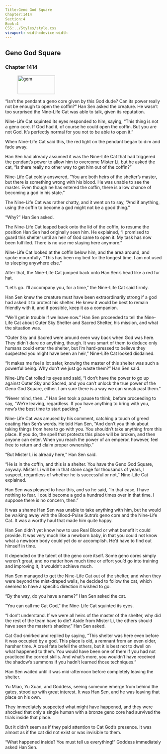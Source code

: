 ```yaml
---
Title:Geno God Square 
Chapter:1414 
Section:4 
Book:4 
CSS:../Styles/style.css 
viewport: width=device-width
---
```

  
## Geno God Square
### Chapter 1414
  
<figure>
	<img src="../Images/gem.gif" alt="gem" id="gem" width="120" height="60" />
</figure>
  

  
“Isn’t the pendant a geno core given by this God dude? Can its power really not be enough to open the coffin?” Han Sen asked the creature. He wasn’t too surprised the Nine-Life Cat was able to talk, given its reputation.

Nine-Life Cat squinted its eyes responded to him, saying, “This thing is not a geno core. If God had it, of course he could open the coffin. But you are not God. It’s perfectly normal for you not to be able to open it.”

When Nine-Life Cat said this, the red light on the pendant began to dim and fade away.

Han Sen had already assumed it was the Nine-Life Cat that had triggered the pendant’s power to allow him to overcome Mister Li, but he asked the cat, “Is there really no other way to get him out of the coffin?”

Nine-Life Cat coldly answered, “You are both heirs of the shelter’s master, but there is something wrong with his blood. He was unable to see the master. Even though he has entered the coffin, there is a low chance of becoming a god in his state.”

The Nine-Life Cat was rather chatty, and it went on to say, “And if anything, using the coffin to become a god might not be a good thing.”

“Why?” Han Sen asked.

The Nine-Life Cat leaped back onto the lid of the coffin, to resume the position Han Sen had originally seen him. He explained, “I promised to guard this shelter until an heir of God came to open it. My task has now been fulfilled. There is no use me staying here anymore.”

Nine-Life Cat looked at the coffin below him, and the area around, and spoke mournfully. “This has been my bed for the longest time. I am not used to sleeping anywhere else.”

After that, the Nine-Life Cat jumped back onto Han Sen’s head like a red fur hat.

“Let’s go. I’ll accompany you, for a time,” the Nine-Life Cat said firmly.

Han Sen knew the creature must have been extraordinarily strong if a god had asked it to protect his shelter. He knew it would be best to remain friendly with it, and if possible, keep it as a companion.

“We’ll get in trouble if we leave now.” Han Sen proceeded to tell the Nine-Life Cat about Outer Sky Shelter and Sacred Shelter, his mission, and what the situation was.

“Outer Sky and Sacred were around even way back when God was here. They didn’t dare do anything, though. It was smart of them to deduce only humans could enter the shelter, but I’m hard-pressed to believe they suspected you might have been an heir,” Nine-Life Cat looked disdained.

“It makes me feel a lot safer, knowing the master of this shelter was such a powerful being. Why don’t we just go waste them?” Han Sen said.

Nine-Life Cat rolled its eyes and said, “I don’t have the power to go up against Outer Sky and Sacred, and you can’t unlock the true power of the Geno God Square, either. I am sure there is a way we can sneak past them.”

“Never mind, then…” Han Sen took a pause to think, before proceeding to say, “We’re leaving, regardless. If you have anything to bring with you, now’s the best time to start packing.”

Nine-Life Cat was amused by his comment, catching a touch of greed coating Han Sen’s words. He told Han Sen, “And don’t you think about taking things from here to go with you. You shouldn’t take anything from this place. If you do, the spell that protects this place will be broken, and then anyone can enter. When you reach the power of an emperor, however, feel free to return and claim proper ownership.”

“But Mister Li is already here,” Han Sen said.

“He is in the coffin, and this is a shelter. You have the Geno God Square, anyway. Mister Li will be in that stone cage for thousands of years, I suspect, regardless of whether he is successful or not,” Nine-Life Cat explained.

Han Sen was pleased to hear this, and so he said, “In that case, I have nothing to fear. I could become a god a hundred times over in that time. I suppose there is no concern, then.”

It was a shame Han Sen was unable to take anything with him, but he would be walking away with the Blood-Pulse Sutra’s geno core and the Nine-Life Cat. It was a worthy haul that made him quite happy.

Han Sen didn’t yet know how to use Real Blood or what benefit it could provide. It was very much like a newborn baby, in that you could not know what a newborn body could yet do or accomplish. He’d have to find out himself in time.

It depended on the talent of the geno core itself. Some geno cores simply weren’t great, and no matter how much time or effort you’d go into training and improving it, it wouldn’t achieve much.

Han Sen managed to get the Nine-Life Cat out of the shelter, and when they were beyond the mist-draped walls, he decided to follow the cat, which seemed to have a specific direction it wished to go.

“By the way, do you have a name?” Han Sen asked the cat.

“You can call me Cat God,” the Nine-Life Cat squinted its eyes.

“I don’t understand. If we were all heirs of the master of the shelter, why did the rest of the team have to die? Aside from Mister Li, the others should have seen the master’s shadow,” Han Sen asked.

Cat God smirked and replied by saying, “This shelter was here even before it was occupied by a god. This place is old, a remnant from an even older, harsher time. A cruel fate befell the others, but it is best not to dwell on what happened to them. You would have been one of them if you had not practiced the correct skills. And what’s more, you wouldn’t have received the shadow’s summons if you hadn’t learned those techniques.”

Han Sen waited until it was mid-afternoon before completely leaving the shelter.

Yu Miao, Yu Xuan, and Goddess, seeing someone emerge from behind the gates, stood up with great interest. It was Han Sen, and he was leaving that place on his own.

They immediately suspected what might have happened, and they were shocked that only a single human with a bronze geno core had survived the trials inside that place.

But it didn’t seem as if they paid attention to Cat God’s presence. It was almost as if the cat did not exist or was invisible to them.

“What happened inside? You must tell us everything!” Goddess immediately asked Han Sen.